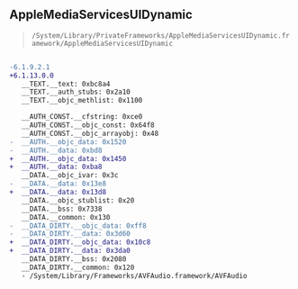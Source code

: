## AppleMediaServicesUIDynamic

> `/System/Library/PrivateFrameworks/AppleMediaServicesUIDynamic.framework/AppleMediaServicesUIDynamic`

```diff

-6.1.9.2.1
+6.1.13.0.0
   __TEXT.__text: 0xbc8a4
   __TEXT.__auth_stubs: 0x2a10
   __TEXT.__objc_methlist: 0x1100

   __AUTH_CONST.__cfstring: 0xce0
   __AUTH_CONST.__objc_const: 0x64f8
   __AUTH_CONST.__objc_arrayobj: 0x48
-  __AUTH.__objc_data: 0x1520
-  __AUTH.__data: 0xbd8
+  __AUTH.__objc_data: 0x1450
+  __AUTH.__data: 0xba8
   __DATA.__objc_ivar: 0x3c
-  __DATA.__data: 0x13e8
+  __DATA.__data: 0x13d8
   __DATA.__objc_stublist: 0x20
   __DATA.__bss: 0x7338
   __DATA.__common: 0x130
-  __DATA_DIRTY.__objc_data: 0xff8
-  __DATA_DIRTY.__data: 0x3d60
+  __DATA_DIRTY.__objc_data: 0x10c8
+  __DATA_DIRTY.__data: 0x3da0
   __DATA_DIRTY.__bss: 0x2080
   __DATA_DIRTY.__common: 0x120
   - /System/Library/Frameworks/AVFAudio.framework/AVFAudio

```
